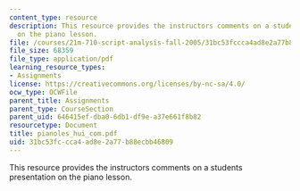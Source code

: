 ```yaml
---
content_type: resource
description: This resource provides the instructors comments on a students presentation
  on the piano lesson.
file: /courses/21m-710-script-analysis-fall-2005/31bc53fccca4ad8e2a77b88ecbb46809_pianoles_hui_com.pdf
file_size: 68359
file_type: application/pdf
learning_resource_types:
- Assignments
license: https://creativecommons.org/licenses/by-nc-sa/4.0/
ocw_type: OCWFile
parent_title: Assignments
parent_type: CourseSection
parent_uid: 646415ef-dba0-6db1-df9e-a37e661f8b82
resourcetype: Document
title: pianoles_hui_com.pdf
uid: 31bc53fc-cca4-ad8e-2a77-b88ecbb46809
---
```

This resource provides the instructors comments on a students presentation on the piano lesson.